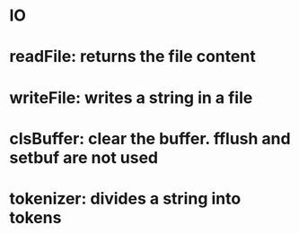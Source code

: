 # IO
# readFile: returns the file content
# writeFile: writes a string in a file
# clsBuffer: clear the buffer. fflush and setbuf are not used
# tokenizer: divides a string into tokens
